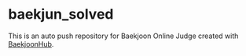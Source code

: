 # baekjun_solved
This is an auto push repository for Baekjoon Online Judge created with [BaekjoonHub](https://github.com/BaekjoonHub/BaekjoonHub).
